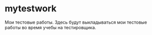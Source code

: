 # mytestwork
Мои тестовые работы.
Здесь будут выкладываться мои тестовые работы во время учебы на тестировщика. 
